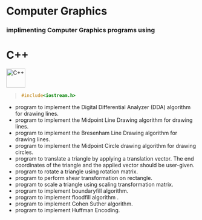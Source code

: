 # Computer Graphics

### implimenting Computer Graphics programs using 
# C++

<div align="left">
<img src="https://cdn.jsdelivr.net/gh/devicons/devicon@latest/icons/cplusplus/cplusplus-original.svg" height="50px" alt="C++" />
</div>


> ``` c++
> #include<iostream.h>
> ```

- program to implement the Digital Differential Analyzer (DDA) algorithm for drawing lines.
- program to implement the Midpoint Line Drawing algorithm for drawing lines.
- program to implement the Bresenham Line Drawing algorithm for drawing lines.
- program to implement the Midpoint Circle drawing algorithm for drawing circles.
- program to translate a triangle by applying a translation vector. The end coordinates of the triangle and the applied vector should be user-given.
- program to rotate a triangle using rotation matrix.
- program to perform shear transformation on rectangle.
- program to scale a triangle using scaling transformation  matrix.
- program to implement boundaryfill algorithm.
- program to implement floodfill algorithm .
- program to implement Cohen Suther algorithm.
- program to implement Huffman Encoding.